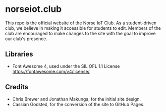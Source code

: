 # norseiot.club
This repo is the official website of the Norse IoT Club. As a student-driven club, we believe in making it accessible for students to edit. Members of the club are encouraged to make changes to the site with the goal to improve our club's presence.

## Libraries
- Font Awesome 4, used under the SIL OFL 1.1 License https://fontawesome.com/v4/license/

## Credits
- Chris Brewer and Jonathan Makunga, for the initial site design.
- Cassian Godsted, for the conversion of the site to GitHub Pages.
